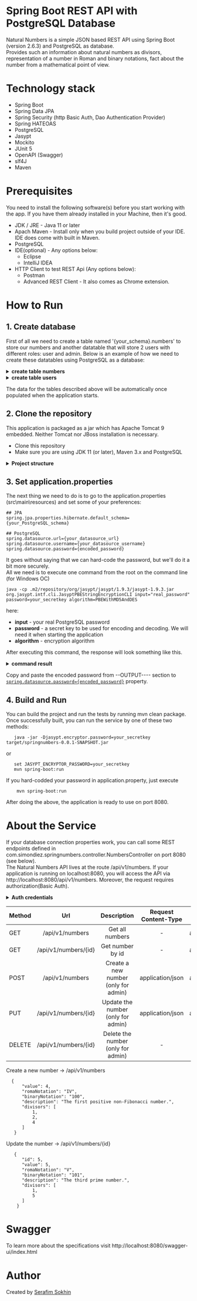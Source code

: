 # Spring Boot REST API  with PostgreSQL Database

Natural Numbers is a simple JSON based REST API using Spring Boot (version 2.6.3) and PostgreSQL as database.   
Provides such an information about natural numbers as divisors, representation of a number in Roman and binary notations, fact about the number from a mathematical point of view.

# Technology stack
 * Spring Boot
 * Spring Data JPA
 * Spring Security (http Basic Auth, Dao Authentication Provider)
 * Spring HATEOAS
 * PostgreSQL
 * Jasypt
 * Mockito
 * JUnit 5
 * OpenAPI (Swagger)
 * slf4J 
 * Maven
 
# Prerequisites

You need to install the following software(s) before you start working with the app. If you have them already installed in your Machine, then it's good.
    
   * JDK / JRE - Java 11 or later
   * Apach Maven - Install only when you build project outside of your IDE. IDE does come with built in Maven.
   * PostgreSQL
   * IDE(optional) - Any options below:
       * Eclipse
       * IntelliJ IDEA
   * HTTP Client to test REST Api (Any options below):
       * Postman 
       * Advanced REST Client - It also comes as Chrome extension.
        
# How to Run
## 1. Create database
First of all we need to create a table named '{your_schema}.numbers' to store our numbers and another datatable 
that will store 2 users with different roles: user and admin.
Below is an example of how we need to create these datatables using PostgreSQL as a database:
<details> 
  <summary>
    <strong>create table numbers</strong>
  </summary>
   
```
  CREATE TABLE {your_schema}.numbers (
      id bigserial NOT NULL,
      value bigint NOT NULL,
      binary_notation character varying,
      roma_notation character varying,
      description character varying,
      divisors integer[],
      PRIMARY KEY (id)
  );
```
</details>
<details> 
  <summary>
    <strong>create table users</strong>
  </summary>
   
```
  CREATE TABLE {your_schema}.users
  (
      id bigserial NOT NULL,
      email character varying(255) NOT NULL,
      first_name character varying(50) NOT NULL,
      last_name character varying(100),
      password character varying(255) NOT NULL,
      role character varying(20) NOT NULL DEFAULT 'USER',
      status character varying(20) DEFAULT 'ACTIVE',
      PRIMARY KEY (id),
      UNIQUE (email)
  );
```
</details>

The data for the tables described above will be automatically once populated when the application starts. 

## 2. Clone the repository
This application is packaged as a jar which has Apache Tomcat 9 embedded. Neither Tomcat nor JBoss installation is necessary. 

  *  Clone this repository
  *  Make sure you are using JDK 11 (or later), Maven 3.x and PostgreSQL
   
<details> 
  <summary>
    <strong>Project structure</strong>
  </summary>
   
```
.                                        # main directory project 
+-- java
|   +-- configuration                   # Configuration classes
|   +-- controller                      # Rest controller that handle request/responses
|   +-- entity                          # Define domain models or entities
|   +-- exceptions                      # Define exception handle
|   +-- logging                         # Includes both AOP and logging functionality
|   +-- repository                      # Talks to data source directly, has operations commonly known as CRUD
|   +-- representation                  # Class(-es) for convert types into a RepresentationModel
|   +-- security                        # Defines classes to support security 
|   +-- service                         # Business logic abstractions
|   +-- NaturalNumbersApplication.java  # App starting point
+-- resources 
|   +-- application.properties          # Configurations files            


+-- test/java                           # main test directory project
|   +-- springnumbers                   # Junit & Mockito testing
|   +-- utility                         # Defines utility classes
```
</details>

## 3. Set application.properties <a id="password"></a>

The next thing we need to do is to go to the application.properties (src\main\resources) and set some of your preferences:

```
## JPA
spring.jpa.properties.hibernate.default_schema={your_PostgreSQL_schema} 

## PostgreSQL
spring.datasource.url={your_datasource_url}
spring.datasource.username={your_datasource_username}
spring.datasource.password={encoded_password}
```
It goes without saying that we can hard-code the password, but we'll do it a bit more securely.  
All we need is to execute one command from the root on the command line (for Windows OC)
```
java -cp .m2/repository/org/jasypt/jasypt/1.9.3/jasypt-1.9.3.jar org.jasypt.intf.cli.JasyptPBEStringEncryptionCLI input="real_password" password=your_secretkey algorithm=PBEWithMD5AndDES
```
here:
 - **input** - your real PostgreSQL password
 - **password** - a secret key to be used for encoding and decoding. We will need it when starting the application 
 - **algorithm** - encryption algorithm  

After executing this command, the response will look something like this. 
<details> 
  <summary>
    <strong>command result</strong>
  </summary>
   
  ```
   ----ENVIRONMENT-----------------

  Runtime: Oracle Corporation Java HotSpot(TM) 64-Bit Server VM 17.0.2+8-LTS-86



  ----ARGUMENTS-------------------

  input: real_password
  password: secretkey
  algorithm: PBEWithMD5AndDES



  ----OUTPUT----------------------

  MFpkNPCU8i4kggSgT3YsgOCTrK7t4Xn0
  ```
</details>

Copy and paste the encoded password from --OUTPUT---- section to [`spring.datasource.password={encoded_password}`](#password) property.

## 4. Build and Run
You can build the project and run the tests by running mvn clean package.    
Once successfully built, you can run the service by one of these two methods:  

  ```
     java -jar -Djasypt.encryptor.password=your_secretkey target/springnumbers-0.0.1-SNAPSHOT.jar
  ```  
    
or

  ```
     set JASYPT_ENCRYPTOR_PASSWORD=your_secretkey
     mvn spring-boot:run
  ```
If you hard-codded your password in application.property, just execute

```
    mvn spring-boot:run
```

After doing the above, the application is ready to use on port 8080.
    
# About the Service
    
If your database connection properties work, you can call some REST endpoints defined in com.simondiez.springnumbers.controller.NumbersController on port 8080 (see below).  
The Natural Numbers API lives at the route /api/v1/numbers. If your application is running on localhost:8080, you will access the API via http://localhost:8080/api/v1/numbers. 
Moreover, the request requires authorization(Basic Auth). 

</details>
<details> 
  <summary>
    <strong>Auth credentials</strong>
  </summary>
   
```
    User - login: user@gmail.com, password: user   
    Admin - login: admin@gmail.com, password: admin 
```
</details>


Method|Url|Description|Request Content-Type|Response Content-Type
:------|:---:|:----------:|:--------------------:|:---------------------:
GET|/api/v1/numbers|Get all numbers|-|application/hal+json
GET|/api/v1/numbers/{id}|Get number by id|-|application/hal+json
POST|/api/v1/numbers|Create a new number (only for admin)|application/json|application/hal+json
PUT|/api/v1/numbers/{id}|Update the number (only for admin)|application/json|application/hal+json
DELETE|/api/v1/numbers/{id}|Delete the number (only for admin)|-|-
       
       
  Create a new number -> /api/v1/numbers  
```
  {
      "value": 4,
      "romaNotation": "IV",
      "binaryNotation": "100",
      "description": "The first positive non-Fibonacci number.",
      "divisors": [
          1,
          2,
          4
      ]
   }
```
   Update the number -> /api/v1/numbers/{id}   
```   
   {
      "id": 5,
      "value": 5,
      "romaNotation": "V",
      "binaryNotation": "101",
      "description": "The third prime number.",
      "divisors": [
          1,
          5
      ]
    }
```
# Swagger
To learn more about the specifications visit http://localhost:8080/swagger-ui/index.html
  
# Author
Created by  <a class="button" href="mailto:chaffeeusa@gmail.com">Serafim Sokhin</a>
